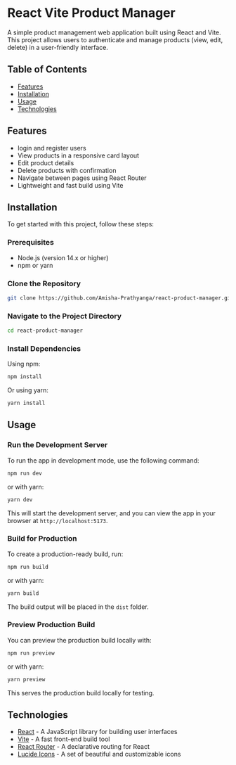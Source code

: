 # React Vite Product Manager

A simple product management web application built using React and Vite. This project allows users to authenticate and manage products (view, edit, delete) in a user-friendly interface.

## Table of Contents

- [Features](#features)
- [Installation](#installation)
- [Usage](#usage)
- [Technologies](#technologies)

## Features

- login and register users
- View products in a responsive card layout
- Edit product details
- Delete products with confirmation
- Navigate between pages using React Router
- Lightweight and fast build using Vite

## Installation

To get started with this project, follow these steps:

### Prerequisites

- Node.js (version 14.x or higher)
- npm or yarn

### Clone the Repository

```bash
git clone https://github.com/Amisha-Prathyanga/react-product-manager.git
```

### Navigate to the Project Directory

```bash
cd react-product-manager
```

### Install Dependencies

Using npm:

```bash
npm install
```

Or using yarn:

```bash
yarn install
```

## Usage

### Run the Development Server

To run the app in development mode, use the following command:

```bash
npm run dev
```

or with yarn:

```bash
yarn dev
```

This will start the development server, and you can view the app in your browser at `http://localhost:5173`.

### Build for Production

To create a production-ready build, run:

```bash
npm run build
```

or with yarn:

```bash
yarn build
```

The build output will be placed in the `dist` folder.

### Preview Production Build

You can preview the production build locally with:

```bash
npm run preview
```

or with yarn:

```bash
yarn preview
```

This serves the production build locally for testing.

## Technologies

- [React](https://reactjs.org/) - A JavaScript library for building user interfaces
- [Vite](https://vitejs.dev/) - A fast front-end build tool
- [React Router](https://reactrouter.com/) - A declarative routing for React
- [Lucide Icons](https://lucide.dev/) - A set of beautiful and customizable icons
````
